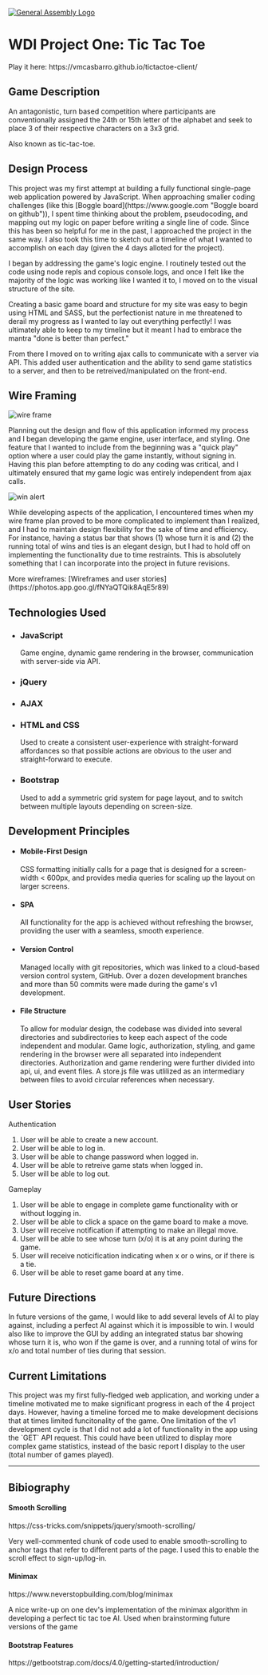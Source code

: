 [![General Assembly Logo](https://camo.githubusercontent.com/1a91b05b8f4d44b5bbfb83abac2b0996d8e26c92/687474703a2f2f692e696d6775722e636f6d2f6b6538555354712e706e67)](https://generalassemb.ly/education/web-development-immersive)

<h1>WDI Project One: Tic Tac Toe</h1>
Play it here: https://vmcasbarro.github.io/tictactoe-client/

  <h2>Game Description</h2>
    <p>An antagonistic, turn based competition where participants are conventionally assigned the 24th or 15th letter of the alphabet and seek to place 3 of their respective characters on a 3x3 grid. </p>
    <p>Also known as tic-tac-toe.</p>

  <h2>Design Process</h2>
    <p>This project was my first attempt at building a fully functional single-page web application powered by JavaScript. When approaching smaller coding challenges (like this [Boggle board](https://www.google.com "Boggle board on github")), I spent time thinking about the problem, pseudocoding, and mapping out my logic on paper before writing a single line of code. Since this has been so helpful for me in the past, I approached the project in the same way. I also took this time to sketch out a timeline of what I wanted to accomplish on each day (given the 4 days alloted for the project).</p>
    <p>I began by addressing the game's logic engine. I routinely tested out the code using node repls and copious console.logs, and once I felt like the majority of the logic was working like I wanted it to, I moved on to the visual structure of the site.</p>
    <p> Creating a basic game board and structure for my site was easy to begin using HTML and SASS, but the perfectionist nature in me threatened to derail my progress as I wanted to lay out everything perfectly! I was ultimately able to keep to my timeline but it meant I had to embrace the mantra "done is better than perfect."</p>
    <p> From there I moved on to writing ajax calls to communicate with a server via API. This added user authentication and the ability to send game statistics to a server, and then to be retreived/manipulated on the front-end. </p>



<h2>Wire Framing</h2>

  ![wire frame](https://i.imgur.com/cqcgZ0d.jpg "wire frame")
  <p> Planning out the design and flow of this application informed my process and I began developing the game engine, user interface, and styling. One feature that I wanted to include from the beginning was a "quick play" option where a user could play the game instantly, without signing in. Having this plan before attempting to do any coding was critical, and I ultimately ensured that my game logic was entirely independent from ajax calls. </p>

  ![win alert](https://i.imgur.com/RuOU3ik.jpg "win alert")
  <p> While developing aspects of the application, I encountered times when my wire frame plan proved to be more complicated to implement than I realized, and I had to maintain design flexibility for the sake of time and efficiency. For instance, having a status bar that shows (1) whose turn it is and (2) the running total of wins and ties is an elegant design, but I had to hold off on implementing the functionality due to time restraints. This is absolutely something that I can incorporate into the project in future revisions. </p>

  <p>More wireframes: [Wireframes and user stories](https://photos.app.goo.gl/fNYaQTQik8AqE5r89)</p>

  <h2>Technologies Used</h2>
    <ul>
      <li><h3>JavaScript</h3>
        <p>Game engine, dynamic game rendering in the browser, communication with server-side via API.</p></li>
      <li><h3>jQuery</h3></li>
      <li><h3>AJAX</h3></li>
      <li><h3>HTML and CSS</h3>
        <p> Used to create a consistent user-experience with straight-forward affordances so that possible actions are obvious to the user and straight-forward to execute.</p></li>
      <li><h3>Bootstrap</h3>
        <p> Used to add a symmetric grid system for page layout, and to switch between multiple layouts depending on screen-size.</p></li>
    </ul>

  <h2>Development Principles</h2>
    <ul>
      <li><h4>Mobile-First Design</h4>
        <p>CSS formatting initially calls for a page that is designed for a screen-width < 600px, and provides media queries for scaling up the layout on larger screens.</p>
      </li>
      <li><h4>SPA</h4>
        <p>All functionality for the app is achieved without refreshing the browser, providing the user with a seamless, smooth experience.</p>
      </li>
      <li><h4>Version Control</h4>
        <p>Managed locally with git repositories, which was linked to a cloud-based version control system, GitHub. Over a dozen development branches and more than 50 commits were made during the game's v1 development.</p>
      </li>
      <li><h4>File Structure</h4>
        <p>To allow for modular design, the codebase was divided into several directories and subdirectories to keep each aspect of the code independent and modular. Game logic, authorization, styling, and game rendering in the browser were all separated into independent directories. Authorization and game rendering were further divided into api, ui, and event files. A store.js file was utlilized as an intermediary between files to avoid circular references when necessary.</p>
      </li>
    </ul>

<h2>User Stories</h2>
  <p>Authentication</p>
    <ol>
      <li>User will be able to create a new account. </li>
      <li>User will be able to log in. </li>
      <li>User will be able to change password when logged in. </li>
      <li>User will be able to retreive game stats when logged in. </li>
      <li>User will be able to log out. </li>
    </ol>
  <p>Gameplay</p>
    <ol>
      <li>User will be able to engage in complete game functionality with or without logging in.</li>
      <li>User will be able to click a space on the game board to make a move.</li>
      <li>User will receive notification if attempting to make an illegal move.</li>
      <li>User will be able to see whose turn (x/o) it is at any point during the game.</li>
      <li>User will receive noticification indicating when x or o wins, or if there is a tie.</li>
      <li>User will be able to reset game board at any time.</li>
    </ol>
    
<h2>Future Directions</h2>
  <p>In future versions of the game, I would like to add several levels of AI to play against, including a perfect AI against which it is impossible to win. I would also like to improve the GUI by adding an integrated status bar showing whose turn it is, who won if the game is over, and a running total of wins for x/o and total number of ties during that session.</p>
<h2>Current Limitations</h2>
  <p>This project was my first fully-fledged web application, and working under a timeline motivated me to make significant progress in each of the 4 project days. However, having a timeline forced me to make development decisions that at times limited funcitonality of the game. One limitation of the v1 development cycle is that I did not add a lot of functionality in the app using the `GET` API request. This could have been utilized to display more complex game statistics, instead of the basic report I display to the user (total number of games played).</p>

___

<h2>Bibiography</h2>
  <h4>Smooth Scrolling</h4>
    <p>https://css-tricks.com/snippets/jquery/smooth-scrolling/</p>
    <p>Very well-commented chunk of code used to enable smooth-scrolling to anchor tags that refer to different parts of the page. I used this to enable the scroll effect to sign-up/log-in.</p>
  <h4>Minimax</h4>
    <p>https://www.neverstopbuilding.com/blog/minimax</p>
    <p>A nice write-up on one dev's implementation of the minimax algorithm in developing a perfect tic tac toe AI. Used when brainstorming future versions of the game</p>
  <h4>Bootstrap Features</h4>
    <p>https://getbootstrap.com/docs/4.0/getting-started/introduction/</p>
<h2></h2>
<h2></h2>

